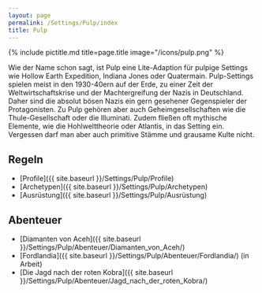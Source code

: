 ```yaml
---
layout: page
permalink: /Settings/Pulp/index
title: Pulp
---
```


{% include pictitle.md title=page.title image="/icons/pulp.png" %}

Wie der Name schon sagt, ist Pulp eine Lite-Adaption für pulpige Settings wie Hollow Earth Expedition, Indiana Jones oder Quatermain. Pulp-Settings spielen meist in den 1930-40ern auf der Erde, zu einer Zeit der Weltwirtschaftskrise und der Machtergreifung der Nazis in Deutschland. Daher sind die absolut bösen Nazis ein gern gesehener Gegenspieler der Protagonisten. Zu Pulp gehören aber auch Geheimgesellschaften wie die Thule-Gesellschaft oder die Illuminati. Zudem fließen oft mythische Elemente, wie die Hohlwelttheorie oder Atlantis, in das Setting ein. Vergessen darf man aber auch primitive Stämme und grausame Kulte nicht.

## Regeln

- [Profile]({{ site.baseurl }}/Settings/Pulp/Profile)
- [Archetypen]({{ site.baseurl }}/Settings/Pulp/Archetypen)
- [Ausrüstung]({{ site.baseurl }}/Settings/Pulp/Ausrüstung)

## Abenteuer

- [Diamanten von Aceh]({{ site.baseurl }}/Settings/Pulp/Abenteuer/Diamanten_von_Aceh/)
- [Fordlandia]({{ site.baseurl }}/Settings/Pulp/Abenteuer/Fordlandia/) (in Arbeit)
- [Die Jagd nach der roten Kobra]({{ site.baseurl }}/Settings/Pulp/Abenteuer/Jagd_nach_der_roten_Kobra/)

